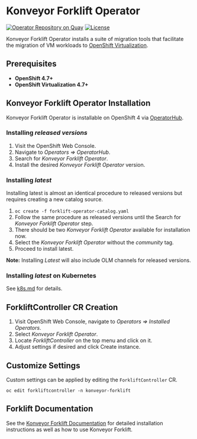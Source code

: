 # Konveyor Forklift Operator

[![Operator Repository on Quay](https://quay.io/repository/konveyor/forklift-operator/status "Operator Repository on Quay")](https://quay.io/repository/konveyor/forklift-operator) [![License](http://img.shields.io/:license-apache-blue.svg)](http://www.apache.org/licenses/LICENSE-2.0.html)

Konveyor Forklift Operator installs a suite of migration tools that facilitate the migration of VM workloads to [OpenShift Virtualization](https://cloud.redhat.com/learn/topics/virtualization/).

## Prerequisites

* __OpenShift 4.7+__
* __OpenShift Virtualization 4.7+__

## Konveyor Forklift Operator Installation

Konveyor Forklift Operator is installable on OpenShift 4 via [OperatorHub](https://operatorhub.io/).

### Installing _released versions_

1. Visit the OpenShift Web Console.
1. Navigate to _Operators => OperatorHub_.
1. Search for _Konveyor Forklift Operator_.
1. Install the desired _Konveyor Forklift Operator_ version.

### Installing _latest_

Installing latest is almost an identical procedure to released versions but requires creating a new catalog source.

1. `oc create -f forklift-operator-catalog.yaml`
1. Follow the same procedure as released versions until the Search for _Konveyor Forklift Operator_ step.
1. There should be two _Konveyor Forklift Operator_ available for installation now.
1. Select the _Konveyor Forklift Operator_ without the _community_ tag.
1. Proceed to install latest.

**Note:** Installing _Latest_ will also include OLM channels for released versions.

### Installing _latest_ on Kubernetes

See [k8s.md](./docs/k8s.md) for details.

## ForkliftController CR Creation

1. Visit OpenShift Web Console, navigate to _Operators => Installed Operators_.
1. Select _Konveyor Forklift Operator_.
1. Locate _ForkliftController_ on the top menu and click on it.
1. Adjust settings if desired and click Create instance.

## Customize Settings

Custom settings can be applied by editing the `ForkliftController` CR.

`oc edit forkliftcontroller -n konveyor-forklift`

## Forklift Documentation

See the [Konveyor Forklift Documentation](https://forklift-docs.konveyor.io/) for detailed installation instructions as well as how to use Konveyor Forklift.
